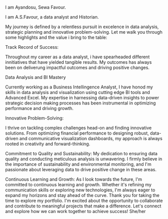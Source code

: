 I am Ayandosu, Sewa Favour.

I am A.S.Favour, a data analyst and Historian.

My journey is defined by a relentless pursuit in excelence in data analysis, strategic planning and innovative problem-solving.
Let me walk you through some highlights and the value i bring to the table:

Track Record of Success:

Throughout my career as a data analyst, i have spearheaded different innitiatives that have yielded tangible results. My outcomes has always been on deliverung impactful outcomes and driving positive changes.

 Data Analysis and BI Mastery
 
  Currently working as a Business Intellingence Analyst, I have honod my skills in data analysis and visualization using cutting edge BI tools and Advanced Excel. My expertise in harnessing data-driven insights to power strategic decision making processes has been instrumental in optimizing performance and driving growth.
  
  Innovative Problem-Solving:
  
I thrive on tackling complex challenges head-on and finding innovative solutions. From optimizing financial performance to designing robust, data-driven and communicative visualization dashboards, my approach is always rooted in creativity and forward-thinking.

Commitment to Quality and Sustainability:
My dedication to ensuring data quality and conducting meticulous analysis is unwavering. I firmly believe in the importance of sustainability and environmental monitoring, and I'm passionate about leveraging data to drive positive change in these areas.

Continuous Learning and Growth:
As I look towards the future, I'm committed to continuous learning and growth. Whether it's refining my communication skills or exploring new technologies, I'm always eager to expand my horizons and stay ahead of the curve.
Thank you for taking the time to explore my portfolio. I'm excited about the opportunity to collaborate and contribute to meaningful projects that make a difference. Let's connect and explore how we can work together to achieve success!
She/her

<!---
Shey001/Shey001 is a ✨ special ✨ repository because its `README.md` (this file) appears on your GitHub profile.
You can click the Preview link to take a look at your changes.
--->
